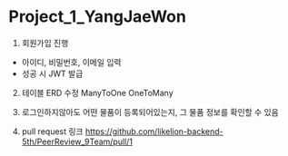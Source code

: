 # Project_1_YangJaeWon

1. 회원가입 진행
- 아이디, 비밀번호, 이메일 입력
- 성공 시 JWT 발급
2. 테이블 ERD 수정 ManyToOne OneToMany

3. 로그인하지않아도 어떤 물품이 등록되어있는지, 그 물품 정보를 확인할 수 있음

4. pull request 링크
   https://github.com/likelion-backend-5th/PeerReview_9Team/pull/1